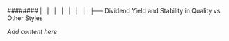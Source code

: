 ######## |   |   |   |   |   |   |   ├── Dividend Yield and Stability in Quality vs. Other Styles

*Add content here*